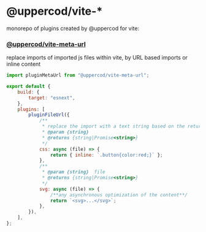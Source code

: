 # @uppercod/vite-\*

monorepo of plugins created by @uppercod for vite:

### [@uppercod/vite-meta-url](./packages/vite-meta-url/README.md)

replace imports of imported js files within vite, by URL based imports or inline content

```js
import pluginMetaUrl from "@uppercod/vite-meta-url";

export default {
    build: {
        target: "esnext",
    },
    plugins: [
        pluginFileUrl({
            /**
             * replace the import with a text string based on the return
             * @param {string}
             * @returns {string|Promise<string>}
             */
            css: async (file) => {
                return { inline: `.button{color:red;}` };
            },
            /**
             * @param {string}  file
             * @returns {string|Promise<string>}
             */
            svg: async (file) => {
                /**any asynchronous optimization of the content**/
                return `<svg>...</svg>`;
            },
        }),
    ],
};
```
